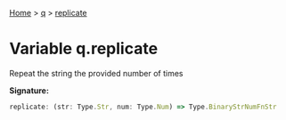 [Home](../../../index.md) &gt; [q](../../q.md) &gt; [replicate](./replicate.md)

# Variable q.replicate

Repeat the string the provided number of times

<b>Signature:</b>

```typescript
replicate: (str: Type.Str, num: Type.Num) => Type.BinaryStrNumFnStr
```
